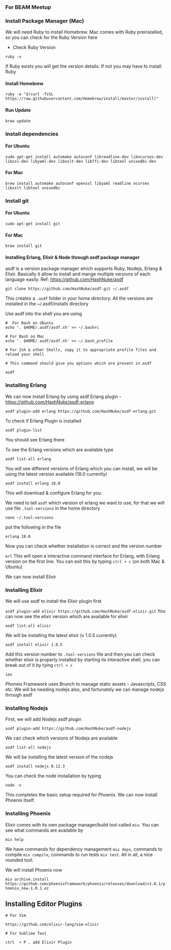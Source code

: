 ### For BEAM Meetup

### Install Package Manager (Mac)
We will need Ruby to install Homebrew. Mac comes with Ruby preinstalled, so you can check for the Ruby Version here
- Check Ruby Version

` ruby -v `

If Ruby exists you will get the version details. If not you may have to install Ruby

#### Install Homebrew

`ruby -e "$(curl -fsSL https://raw.githubusercontent.com/Homebrew/install/master/install)"`

#### Run Update
`brew update`


### Install dependencies

#### For Ubuntu

`sudo apt-get install automake autoconf libreadline-dev libncurses-dev libssl-dev libyaml-dev libxslt-dev libffi-dev libtool unixodbc-dev`

#### For Mac

`brew install automake autoconf openssl libyaml readline ncurses libxslt libtool unixodbc`

###  Install git

#### For Ubuntu

`sudo apt-get install git`

#### For Mac

`brew install git`

####  Installing Erlang, Elixir & Node through asdf package manager

asdf is a version package manager which supports Ruby, Nodejs, Erlang & Elixir. Basically it allow to install and mange multiple versions of each language easily. Ref: https://github.com/HashNuke/asdf

`git clone https://github.com/HashNuke/asdf.git ~/.asdf`

This creates a `.asdf` folder in your home directory.  All the versions are installed in the ~/.asdf/installs directory

Use asdf into the shell you are using

```
#  For Bash on Ubuntu
echo '. $HOME/.asdf/asdf.sh' >> ~/.bashrc

# For Bash on Mac
echo '. $HOME/.asdf/asdf.sh' >> ~/.bash_profile

# For Zsh & other Shells, copy it to appropriate profile files and reload your shell

# This command should give you options which are present in asdf

asdf

```

### Installing Erlang

We can now install Erlang by using asdf Erlang plugin - https://github.com/HashNuke/asdf-erlang

`
asdf plugin-add erlang https://github.com/HashNuke/asdf-erlang.git
`

To check if Erlang Plugin is installed

`
asdf plugin-list
`

You should see Erlang there

To see the Erlang versions which are available type 

`
asdf list-all erlang
`

You will see different versions of Erlang which you can install, we will be using the latest version available (18.0 currently)

`
asdf install erlang 18.0
`

This will download & configure Erlang for you. 

We need to tell `asdf` which version of erlang we want to use, for that we will use file `.tool-versions` in the home directory

`
nano ~/.tool-versions
`

put the following in the file 

`
erlang 18.0
`

Now you can check whether installation is correct and the version number 

`
erl
`
This will open a interactive command interface for Erlang, with Erlang version on the first line. You can exit this by typing ` ctrl + c ` (on both Mac & Ubuntu)

We can now install Elixir

### Installing Elixir

We will use asdf to install the Elixir plugin first

`
asdf plugin-add elixir https://github.com/HashNuke/asdf-elixir.git
`
You can now see the elixir version which are available for elixir 

`
asdf list-all elixir
`

We will be installing the latest elixir (v 1.0.5 currently)

`
asdf install elixir 1.0.5
`

Add this version number to `.tool-versions` file and then you can check whether elixir is properly installed by starting its interactive shell, you can break out of it by tying `ctrl + c `

`
iex 
`

Phoneix Framework uses Brunch to manage static assets - Javascripts, CSS etc. We will be needing nodejs also, and fortunately we can manage nodejs through asdf

### Installing Nodejs

First, we will add Nodejs asdf plugin

`
asdf plugin-add https://github.com/HashNuke/asdf-nodejs
`

We can check which versions of Nodejs are available 

`
asdf list-all nodejs
`

We will be installing the latest version of the nodejs

`
asdf install nodejs 0.12.3
`

You can check the node installation by typing

`
node -v
`

This completes the basic setup required for Phoenix. We can now install Phoenix itself.

### Installing Phoenix

Elixir comes with its own package manager/build tool called `mix`. You can see what commands are available by 

`
mix help
`

We have commands for dependency management `mix deps`, commands to compile `mix compile`,  commands to run tests `mix test`. All in all, a nice rounded tool.

We will install Phoenix now

`
mix archive.install https://github.com/phoenixframework/phoenix/releases/download/v1.0.1/phoenix_new-1.0.1.ez
`

## Installing Editor Plugins

```
# For Vim

https://github.com/elixir-lang/vim-elixir

# For Sublime Text

ctrl  + P , add Elixir Plugin

```

















